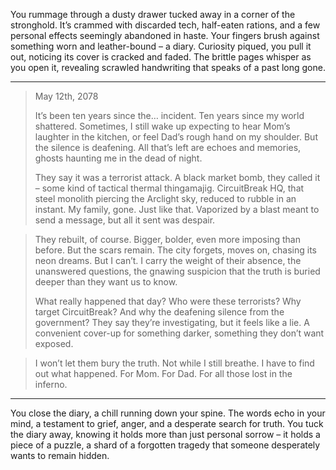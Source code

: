 
You rummage through a dusty drawer tucked away in a corner of the stronghold. It’s crammed with discarded tech, half-eaten rations, and a few personal effects seemingly abandoned in haste. Your fingers brush against something worn and leather-bound – a diary.  Curiosity piqued, you pull it out, noticing its cover is cracked and faded. The brittle pages whisper as you open it, revealing scrawled handwriting that speaks of a past long gone.

---

> May 12th, 2078
>
> It’s been ten years since the… incident. Ten years since my world shattered. Sometimes, I still wake up expecting to hear Mom’s laughter in the kitchen, or feel Dad’s rough hand on my shoulder. But the silence is deafening. All that’s left are echoes and memories, ghosts haunting me in the dead of night.
>
> They say it was a terrorist attack. A black market bomb, they called it – some kind of tactical thermal thingamajig.  CircuitBreak HQ, that steel monolith piercing the Arclight sky, reduced to rubble in an instant. My family, gone. Just like that. Vaporized by a blast meant to send a message, but all it sent was despair. 

> They rebuilt, of course. Bigger, bolder, even more imposing than before. But the scars remain. The city forgets, moves on, chasing its neon dreams. But I can’t. I carry the weight of their absence, the unanswered questions, the gnawing suspicion that the truth is buried deeper than they want us to know.
>
> What really happened that day? Who were these terrorists? Why target CircuitBreak? And why the deafening silence from the government? They say they’re investigating, but it feels like a lie. A convenient cover-up for something darker, something they don’t want exposed. 

> I won’t let them bury the truth. Not while I still breathe. I have to find out what happened. For Mom. For Dad. For all those lost in the inferno.

---

You close the diary, a chill running down your spine. The words echo in your mind, a testament to grief, anger, and a desperate search for truth. You tuck the diary away, knowing it holds more than just personal sorrow – it holds a piece of a puzzle, a shard of a forgotten tragedy that someone desperately wants to remain hidden. 


